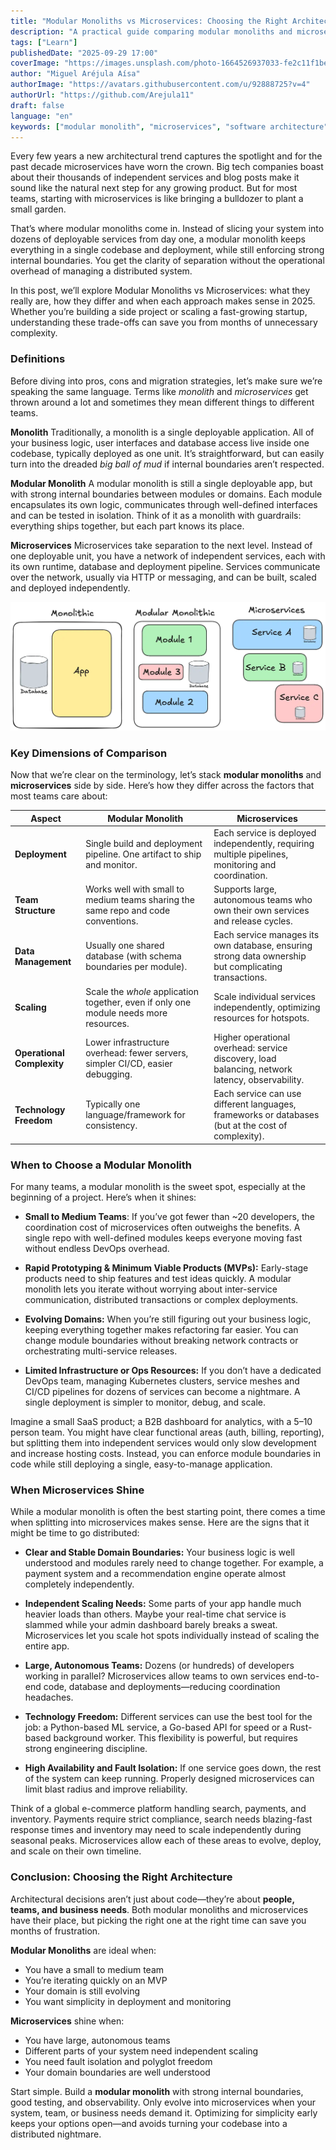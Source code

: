 ```yaml
---
title: "Modular Monoliths vs Microservices: Choosing the Right Architecture in 2025"
description: "A practical guide comparing modular monoliths and microservices, helping developers choose the right architecture for their team, product, and scaling needs."
tags: ["Learn"]
publishedDate: "2025-09-29 17:00"
coverImage: "https://images.unsplash.com/photo-1664526937033-fe2c11f1be25?q=80&w=2232&auto=format&fit=crop&ixlib=rb-4.1.0&ixid=M3wxMjA3fDB8MHxwaG90by1wYWdlfHx8fGVufDB8fHx8fA%3D%3D"
author: "Miguel Aréjula Aísa"
authorImage: "https://avatars.githubusercontent.com/u/92888725?v=4"
authorUrl: "https://github.com/Arejula11"
draft: false
language: "en"
keywords: ["modular monolith", "microservices", "software architecture", "scaling applications", "team organization", "deployment strategies", "devops", "software design", "system architecture", "2025 technology trends"]
---
```


Every few years a new architectural trend captures the spotlight and for the past decade microservices have worn the crown. Big tech companies boast about their thousands of independent services and blog posts make it sound like the natural next step for any growing product. But for most teams, starting with microservices is like bringing a bulldozer to plant a small garden.

That’s where modular monoliths come in. Instead of slicing your system into dozens of deployable services from day one, a modular monolith keeps everything in a single codebase and deployment, while still enforcing strong internal boundaries. You get the clarity of separation without the operational overhead of managing a distributed system.

In this post, we’ll explore Modular Monoliths vs Microservices: what they really are, how they differ and when each approach makes sense in 2025. Whether you’re building a side project or scaling a fast-growing startup, understanding these trade-offs can save you from months of unnecessary complexity.


###  Definitions

Before diving into pros, cons and migration strategies, let’s make sure we’re speaking the same language. Terms like *monolith* and *microservices* get thrown around a lot and sometimes they mean different things to different teams.

**Monolith**
Traditionally, a monolith is a single deployable application. All of your business logic, user interfaces and database access live inside one codebase, typically deployed as one unit. It’s straightforward, but can easily turn into the dreaded *big ball of mud* if internal boundaries aren’t respected.

**Modular Monolith**
A modular monolith is still a single deployable app, but with strong internal boundaries between modules or domains. Each module encapsulates its own logic, communicates through well-defined interfaces and can be tested in isolation. Think of it as a monolith with guardrails: everything ships together, but each part knows its place.

**Microservices**
Microservices take separation to the next level. Instead of one deployable unit, you have a network of independent services, each with its own runtime, database and deployment pipeline. Services communicate over the network, usually via HTTP or messaging, and can be built, scaled and deployed independently.

![Diagram comparing Monolith, Modular Monolith, and Microservices architectures](/public/assets/MonolithVSmicroservices.webp)

### Key Dimensions of Comparison

Now that we’re clear on the terminology, let’s stack **modular monoliths** and **microservices** side by side.
Here’s how they differ across the factors that most teams care about:

| **Aspect**                 | **Modular Monolith**                                                                 | **Microservices**                                                                                    |
| -------------------------- | ------------------------------------------------------------------------------------ | ---------------------------------------------------------------------------------------------------- |
| **Deployment**             | Single build and deployment pipeline. One artifact to ship and monitor.              | Each service is deployed independently, requiring multiple pipelines, monitoring and coordination.  |
| **Team Structure**         | Works well with small to medium teams sharing the same repo and code conventions.    | Supports large, autonomous teams who own their own services and release cycles.                      |
| **Data Management**        | Usually one shared database (with schema boundaries per module).                     | Each service manages its own database, ensuring strong data ownership but complicating transactions. |
| **Scaling**                | Scale the *whole* application together, even if only one module needs more resources. | Scale individual services independently, optimizing resources for hotspots.                          |
| **Operational Complexity** | Lower infrastructure overhead: fewer servers, simpler CI/CD, easier debugging.       | Higher operational overhead: service discovery, load balancing, network latency, observability.      |
| **Technology Freedom**     | Typically one language/framework for consistency.                                    | Each service can use different languages, frameworks or databases (but at the cost of complexity).  |


###  When to Choose a Modular Monolith

For many teams, a modular monolith is the sweet spot, especially at the beginning of a project.
Here’s when it shines:

* **Small to Medium Teams**:
  If you’ve got fewer than ~20 developers, the coordination cost of microservices often outweighs the benefits.
  A single repo with well-defined modules keeps everyone moving fast without endless DevOps overhead.

* **Rapid Prototyping & Minimum Viable Products (MVPs):**
  Early-stage products need to ship features and test ideas quickly. A modular monolith lets you iterate without worrying about inter-service communication, distributed transactions or complex deployments.

* **Evolving Domains:**
  When you’re still figuring out your business logic, keeping everything together makes refactoring far easier.
  You can change module boundaries without breaking network contracts or orchestrating multi-service releases.

* **Limited Infrastructure or Ops Resources:**
  If you don’t have a dedicated DevOps team, managing Kubernetes clusters, service meshes and CI/CD pipelines for dozens of services can become a nightmare. A single deployment is simpler to monitor, debug, and scale.


Imagine a small SaaS product; a B2B dashboard for analytics, with a 5–10 person team.
You might have clear functional areas (auth, billing, reporting), but splitting them into independent services would only slow development and increase hosting costs.
Instead, you can enforce module boundaries in code while still deploying a single, easy-to-manage application.

### When Microservices Shine

While a modular monolith is often the best starting point, there comes a time when splitting into microservices makes sense.
Here are the signs that it might be time to go distributed:

* **Clear and Stable Domain Boundaries:**
  Your business logic is well understood and modules rarely need to change together.
  For example, a payment system and a recommendation engine operate almost completely independently.

* **Independent Scaling Needs:**
  Some parts of your app handle much heavier loads than others.
  Maybe your real-time chat service is slammed while your admin dashboard barely breaks a sweat.
  Microservices let you scale hot spots individually instead of scaling the entire app.

* **Large, Autonomous Teams:**
  Dozens (or hundreds) of developers working in parallel?
  Microservices allow teams to own services end-to-end code, database and deployments—reducing coordination headaches.

* **Technology Freedom:**
  Different services can use the best tool for the job: a Python-based ML service, a Go-based API for speed or a Rust-based background worker.
  This flexibility is powerful, but requires strong engineering discipline.

* **High Availability and Fault Isolation:**
  If one service goes down, the rest of the system can keep running.
  Properly designed microservices can limit blast radius and improve reliability.


Think of a global e-commerce platform handling search, payments, and inventory.
Payments require strict compliance, search needs blazing-fast response times and inventory may need to scale independently during seasonal peaks.
Microservices allow each of these areas to evolve, deploy, and scale on their own timeline.



### Conclusion: Choosing the Right Architecture

Architectural decisions aren’t just about code—they’re about **people, teams, and business needs**. Both modular monoliths and microservices have their place, but picking the right one at the right time can save you months of frustration.

**Modular Monoliths** are ideal when:

* You have a small to medium team
* You’re iterating quickly on an MVP
* Your domain is still evolving
* You want simplicity in deployment and monitoring

**Microservices** shine when:

* You have large, autonomous teams
* Different parts of your system need independent scaling
* You need fault isolation and polyglot freedom
* Your domain boundaries are well understood


Start simple. Build a **modular monolith** with strong internal boundaries, good testing, and observability. Only evolve into microservices when your system, team, or business needs demand it. Optimizing for simplicity early keeps your options open—and avoids turning your codebase into a distributed nightmare.

